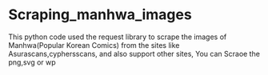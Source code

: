 # Scraping_manhwa_images
This python code used the request library to scrape the images of Manhwa(Popular Korean Comics) from the  sites like Asurascans,cyphersscans, and also support other sites,
You can Scraoe the png,svg or wp
